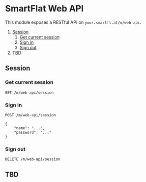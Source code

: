 # SmartFlat Web API

This module exposes a RESTful API on `your.smartfl.at/m/web-api`.

<!-- TOC depthFrom:2 depthTo:6 withLinks:1 updateOnSave:1 orderedList:1 -->

1. [Session](#session)
	1. [Get current session](#get-current-session)
	2. [Sign in](#sign-in)
	3. [Sign out](#sign-out)
2. [TBD](#tbd)

<!-- /TOC -->

## Session

### Get current session

```http
GET /m/web-api/session
```

### Sign in

```http
POST /m/web-api/session

{
	"name": "...",
	"password": "..."
}
```

### Sign out

```http
DELETE /m/web-api/session
```

## TBD
